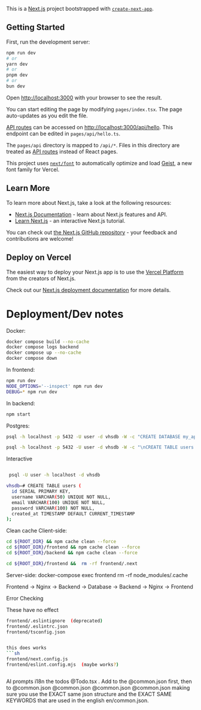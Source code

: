 This is a [Next.js](https://nextjs.org) project bootstrapped with [`create-next-app`](https://nextjs.org/docs/pages/api-reference/create-next-app).

## Getting Started

First, run the development server:

```bash
npm run dev
# or
yarn dev
# or
pnpm dev
# or
bun dev
```

Open [http://localhost:3000](http://localhost:3000) with your browser to see the result.

You can start editing the page by modifying `pages/index.tsx`. The page auto-updates as you edit the file.

[API routes](https://nextjs.org/docs/pages/building-your-application/routing/api-routes) can be accessed on [http://localhost:3000/api/hello](http://localhost:3000/api/hello). This endpoint can be edited in `pages/api/hello.ts`.

The `pages/api` directory is mapped to `/api/*`. Files in this directory are treated as [API routes](https://nextjs.org/docs/pages/building-your-application/routing/api-routes) instead of React pages.

This project uses [`next/font`](https://nextjs.org/docs/pages/building-your-application/optimizing/fonts) to automatically optimize and load [Geist](https://vercel.com/font), a new font family for Vercel.

## Learn More

To learn more about Next.js, take a look at the following resources:

- [Next.js Documentation](https://nextjs.org/docs) - learn about Next.js features and API.
- [Learn Next.js](https://nextjs.org/learn-pages-router) - an interactive Next.js tutorial.

You can check out [the Next.js GitHub repository](https://github.com/vercel/next.js) - your feedback and contributions are welcome!

## Deploy on Vercel

The easiest way to deploy your Next.js app is to use the [Vercel Platform](https://vercel.com/new?utm_medium=default-template&filter=next.js&utm_source=create-next-app&utm_campaign=create-next-app-readme) from the creators of Next.js.

Check out our [Next.js deployment documentation](https://nextjs.org/docs/pages/building-your-application/deploying) for more details.


# Deployment/Dev notes

Docker:
```bash
docker compose build --no-cache
docker compose logs backend
docker compose up --no-cache
docker compose down
```
In frontend:
```bash
npm run dev
NODE_OPTIONS='--inspect' npm run dev
DEBUG=* npm run dev
```

In backend:
```bash
npm start
```
Postgres:
```bash
psql -h localhost -p 5432 -U user -d vhsdb -W -c "CREATE DATABASE my_app_db;"

psql -h localhost -p 5432 -U user -d vhsdb -W -c "\nCREATE TABLE users (\n  id SERIAL PRIMARY KEY,\n  username VARCHAR(50) UNIQUE NOT NULL,\n  email VARCHAR(100) UNIQUE NOT NULL,\n  password VARCHAR(255) NOT NULL,\n  created_at TIMESTAMP DEFAULT NOW()\n);"
```
Interactive
```bash

 psql -U user -h localhost -d vhsdb

vhsdb=# CREATE TABLE users (
  id SERIAL PRIMARY KEY,
  username VARCHAR(50) UNIQUE NOT NULL,
  email VARCHAR(100) UNIQUE NOT NULL,
  password VARCHAR(100) NOT NULL,
  created_at TIMESTAMP DEFAULT CURRENT_TIMESTAMP
);


```

Clean cache
Client-side:
```bash
cd ${ROOT_DIR} && npm cache clean --force
cd ${ROOT_DIR}/frontend && npm cache clean --force
cd ${ROOT_DIR}/backend && npm cache clean --force

cd ${ROOT_DIR}/frontend &&  rm -rf frontend/.next
```

Server-side:
docker-compose exec frontend rm -rf node_modules/.cache


Frontend → Nginx → Backend → Database → Backend → Nginx → Frontend

Error Checking

These have no effect
```sh
frontend/.eslintignore  (deprecated)
frontend/.eslintrc.json
frontend/tsconfig.json


this does works
```sh
frontend/next.config.js
frontend/eslint.config.mjs  (maybe works?)



```

AI prompts
i18n the todos @Todo.tsx .  Add to the @common.json first, then to @common.json @common.json @common.json @common.json  making sure you use the EXACT same json structure and the EXACT SAME KEYWORDS that are used in the english en/common.json.